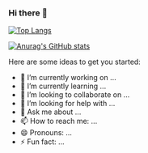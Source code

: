 ### Hi there 👋

[![Top Langs](https://github-readme-stats.vercel.app/api/top-langs/?username=Sherlocksuper&theme=transparent&hide_border=true&layout=compact&langs_count=22)](https://github.com/anuraghazra/github-readme-stats)

[![Anurag's GitHub stats](https://github-readme-stats.vercel.app/api?username=Sherlocksuper&theme=transparent&hide_border=true&layout=compact&langs_count=22)](https://github.com/anuraghazra/github-readme-stats)

Here are some ideas to get you started:

- 🔭 I’m currently working on ...
- 🌱 I’m currently learning ...
- 👯 I’m looking to collaborate on ...
- 🤔 I’m looking for help with ...
- 💬 Ask me about ...
- 📫 How to reach me: ...
- 😄 Pronouns: ...
- ⚡ Fun fact: ...

